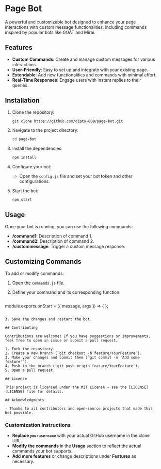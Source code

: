 # Page Bot

A powerful and customizable bot designed to enhance your page interactions with custom message functionalities, including commands inspired by popular bots like GOAT and Mirai.

## Features

- **Custom Commands**: Create and manage custom messages for various interactions.
- **User-Friendly**: Easy to set up and integrate with your existing page.
- **Extendable**: Add new functionalities and commands with minimal effort.
- **Real-Time Responses**: Engage users with instant replies to their queries.

## Installation

1. Clone the repository:
   ```bash
   git clone https://github.com/dipto-008/page-bot.git
   ```

2. Navigate to the project directory:
   ```bash
   cd page-bot
   ```

3. Install the dependencies:
   ```bash
   npm install
   ```

4. Configure your bot:
   - Open the `config.js` file and set your bot token and other configurations.

5. Start the bot:
   ```bash
   npm start
   ```

## Usage

Once your bot is running, you can use the following commands:

- **/command1**: Description of command 1.
- **/command2**: Description of command 2.
- **/custommessage**: Trigger a custom message response.

## Customizing Commands

To add or modify commands:

1. Open the `commands.js` file.
2. Define your command and its corresponding function:
   
   ```javascript
   
  module.exports.onStart = ({ message, args }) => { };
   
```

3. Save the changes and restart the bot.

## Contributing

Contributions are welcome! If you have suggestions or improvements, feel free to open an issue or submit a pull request.

1. Fork the repository.
2. Create a new branch (`git checkout -b feature/YourFeature`).
3. Make your changes and commit them (`git commit -m 'Add some feature'`).
4. Push to the branch (`git push origin feature/YourFeature`).
5. Open a pull request.

## License

This project is licensed under the MIT License - see the [LICENSE](LICENSE) file for details.

## Acknowledgments

- Thanks to all contributors and open-source projects that made this bot possible.
```

### Customization Instructions

- **Replace `yourusername`** with your actual GitHub username in the clone URL.
- **Modify the commands** in the **Usage** section to reflect the actual commands your bot supports.
- **Add more features** or change descriptions under **Features** as necessary.
